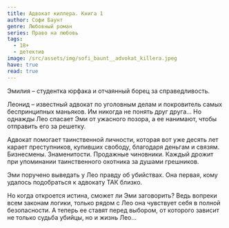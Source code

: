 ```yaml
---
title: Адвокат киллера. Книга 1
author: Софи Баунт
genre: Любовный роман
series: Право на любовь
tags:
  - 18+
  - детектив
image: /src/assets/img/sofi_baunt__advokat_killera.jpeg
have: true
read: true
---
```

Эмилия – студентка юрфака и отчаянный борец за справедливость.

Леонид – известный адвокат по уголовным делам и покровитель самых беспринципных маньяков. Им никогда не понять друг друга… Но однажды Лео спасает Эми от ужасного позора, а ее нанимают, чтобы отправить его за решетку.

Адвокат помогает таинственной личности, которая вот уже десять лет карает преступников, купивших свободу, благодаря деньгам и связям. Бизнесмены. Знаменитости. Продажные чиновники. Каждый дрожит при упоминании таинственного охотника за душами грешников.

Эми поручено выведать у Лео правду об убийствах. Она первая, кому удалось подобраться к адвокату ТАК близко.

Но когда откроется истина, сможет ли Эми заговорить? Ведь вопреки всем законам логики, только рядом с Лео она чувствует себя в полной безопасности. А теперь ее ставят перед выбором, от которого зависит не только судьба убийцы, но и жизнь Лео…

